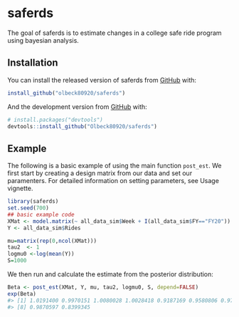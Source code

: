 
<!-- README.md is generated from README.Rmd. Please edit that file -->
saferds
=======

<!-- badges: start -->
<!-- badges: end -->
The goal of saferds is to estimate changes in a college safe ride program using bayesian analysis.

Installation
------------

You can install the released version of saferds from [GitHub](https://github.com/Olbeck80920/saferds) with:

``` r
install_github("olbeck80920/saferds")
```

And the development version from [GitHub](https://github.com/) with:

``` r
# install.packages("devtools")
devtools::install_github("Olbeck80920/saferds")
```

Example
-------

The following is a basic example of using the main function `post_est`. We first start by creating a design matrix from our data and set our paramenters. For detailed information on setting parameters, see Usage vignette.

``` r
library(saferds)
set.seed(700)
## basic example code
XMat <- model.matrix(~ all_data_sim$Week + I(all_data_sim$FY=="FY20"))
Y <- all_data_sim$Rides

mu=matrix(rep(0,ncol(XMat)))
tau2  <- 1
logmu0 <-log(mean(Y))
S=1000
```

We then run and calculate the estimate from the posterior distribution:

``` r
Beta <- post_est(XMat, Y, mu, tau2, logmu0, S, depend=FALSE)
exp(Beta)
#> [1] 1.0191400 0.9970151 1.0080028 1.0028418 0.9187169 0.9580806 0.9774366
#> [8] 0.9870597 0.8399345
```
